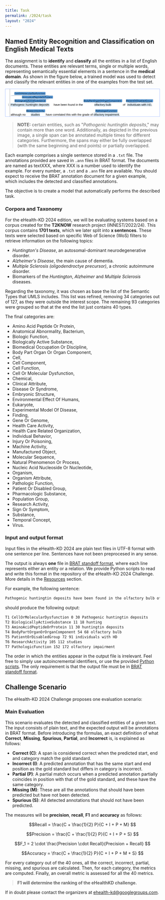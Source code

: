 ```yaml
---
title: Task
permalink: /2024/task
layout: "2024"
---
```


<script src='https://cdnjs.cloudflare.com/ajax/libs/mathjax/2.7.2/MathJax.js?config=TeX-MML-AM_CHTML'></script>


## Named Entity Recognition and Classification on English Medical Texts

The assignment is to **identify** and **classify** all the entities in a list of English documents. These entities are relevant terms, single or multiple words, representing semantically essential elements in a sentence in the **medical domain**. As shown in the figure below, a trained model was used to detect and classify the relevant entities in one of the examples from the test set.

![](img/task_2024.png)

> **NOTE:** certain entities, such as "*Pathogenic huntingtin deposits*," may contain more than one word. Additionally, as depicted in the previous image, a single span can be annotated multiple times for different categories. Furthermore, the spans may either be fully overlapped (with the same beginning and end points) or partially overlapped.

Each example comprises a single sentence stored in a `.txt` file. The annotations provided are saved in `.ann` files in BRAT format. The documents are named as textXXX, where XXX is a number used to identify the example. For every number, a `.txt` and a `.ann` file are available. You should expect to receive the BRAT annotation document for a given example, which includes the detected and classified annotations.

The objective is to create a model that automatically performs the described task.

### Corpora and Taxonomy

For the eHealth-KD 2024 edition, we will be evaluating systems based on a corpus created for the **T2KNOW** research project (INNEST/2022/24). This corpus contains **1701 texts**, which we later split into **x sentences**. These texts were selected based on specific Web of Science (WoS) filters to retrieve information on the following topics:

- *Huntington's Disease*, an autosomal-dominant neurodegenerative disorder.
- *Alzheimer's Disease*, the main cause of dementia.
- *Multiple Sclerosis (oligodendroctye precursor)*, a chronic autoimmune disorder.
- Biomarkers of the *Huntington*, *Alzheimer* and *Multiple Sclerosis* diseases.

Regarding the taxonomy, it was chosen as base the list of the Semantic Types that UMLS includes. This list was refined, removing 34 categories out of 127, as they were outside the interest scope. The remaining 93 categories were grouped so that at the end the list just contains 40 types.

The final categories are:

- Amino Acid Peptide Or Protein, 
- Anatomical Abnormality, Bacterium, 
- Biologic Function, 
- Biologically Active Substance, 
- Biomedical Occupation Or Discipline, 
- Body Part Organ Or Organ Component, 
- Cell, 
- Cell Component, 
- Cell Function, 
- Cell Or Molecular Dysfunction, 
- Chemical, 
- Clinical Attribute, 
- Disease Or Syndrome, 
- Embryonic Structure, 
- Environmental Effect Of Humans, 
- Eukaryote, 
- Experimental Model Of Disease, 
- Finding, 
- Gene Or Genome, 
- Health Care Activity, 
- Health Care Related Organization, 
- Individual Behavior, 
- Injury Or Poisoning, 
- Machine Activity, 
- Manufactured Object, 
- Molecular Sequence, 
- Natural Phenomenon Or Process, 
- Nucleic Acid Nucleoside Or Nucleotide, 
- Organism, 
- Organism Attribute, 
- Pathologic Function, 
- Patient Or Disabled Group, 
- Pharmacologic Substance, 
- Population Group, 
- Research Activity, 
- Sign Or Symptom, 
- Substance, 
- Temporal Concept, 
- Virus.

### Input and output format

Input files in the eHealth-KD 2024 are plain text files in UTF-8 format with one sentence per line.
Sentences have not been preprocesed in any sense.

The output is always **one** file in [BRAT standoff format](https://brat.nlplab.org/standoff.html), where each line represents either an entity or a relation. We provide Python scripts to read and write this format in the repository of the eHealth-KD 2024 Challenge. More details in the [Resources](./resources) section.

For example, the following sentence:

```txt
Pathogenic huntingtin deposits have been found in the olfactory bulb of individuals with HD, although no studies have correlated this with the grade of olfactory impairment.
```

should produce the following output:

```ann
T1 CellOrMolecularDysfunction 0 30 Pathogenic huntingtin deposits
T2 BiologicallyActiveSubstance 11 18 hunting
T3 AminoAcidPeptideOrProtein 11 30 huntingtin deposits
T4 BodyPartOrganOrOrganComponent 54 68 olfactory bulb
T5 PatientOrDisabledGroup 72 91 individuals with HD
T6 ResearchActivity 105 112 studies
T7 PathologicFunction 152 172 olfactory impairment
```

The order in which the entities appear in the output file is irrelevant. Feel free to simply use autoincremental identifiers, or use the provided [Python scripts](). The only requirement is that the output file must be in [BRAT standoff format](https://brat.nlplab.org/standoff.html).

## Challenge Scenario

The eHealth-KD 2024 Challenge proposes one evaluation scenario:

### Main Evaluation

This scenario evaluates the detected and classified entities of a given text. The input consists of plain text, and the expected output will be annotations in BRAT format. Before introducing the formulas, an exact definition of what **Correct**, **Missing**, **Spurious**, **Partial**, and **Incorrect** is, is explained as follows:

- **Correct (C)**: A span is considered correct when the predicted start, end and category 
match the gold standard.
- **Incorrect (I)**: A predicted annotation that has the same start and end position as the 
gold standard but differs in category is incorrect.
- **Partial (P)**: A partial match occurs when a predicted annotation partially coincides in 
position with that of the gold standard, and these have the same category.
- **Missing (M)**: These are all the annotations that should have been predicted but have 
not been detected.
- **Spurious (S)**: All detected annotations that should not have been predicted.

The measures will be **precision**, **recall**, **F1** and **accuracy** as follows:

$$Recall = \frac{C + \frac{1}{2} P}{C + I + P + M} $$

$$Precision = \frac{C + \frac{1}{2} P}{C + I + P + S} $$

$$F_1 = 2 \cdot \frac{Precision \cdot Recall}{Precision + Recall} $$

$$Accuracy = \frac{C + \frac{1}{2} P}{C + I + P + M + S} $$

For every category out of the 40 ones, all the correct, incorrect, partial, missing, and spurious are calculated. Then, for each category, the metrics are computed. Finally, an overall metric is assessed for all the 40 metrics.

> **F1 will determine the ranking of the eHealthKD challenge.**

If in doubt please contact the organizers at [ehealth-kd@googlegroups.com](mailto:ehealth-kd@googlegroups.com).
